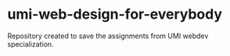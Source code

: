 # umi-web-design-for-everybody
 Repository created to save the assignments from UMI webdev specialization. 
